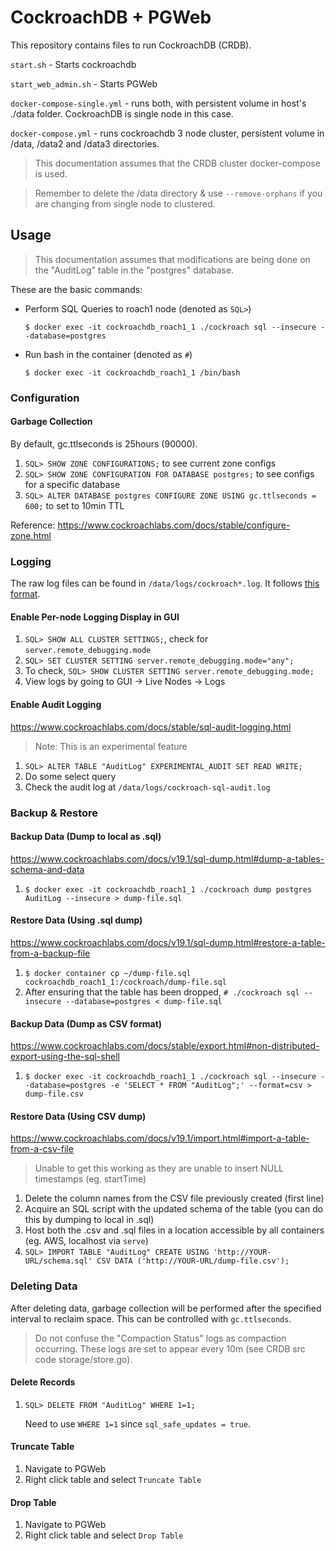 # CockroachDB + PGWeb

This repository contains files to run CockroachDB (CRDB).

`start.sh` - Starts cockroachdb

`start_web_admin.sh` - Starts PGWeb

`docker-compose-single.yml` - runs both, with persistent volume in host's ./data folder. CockroachDB is single node in this case.

`docker-compose.yml` - runs cockroachdb 3 node cluster, persistent volume in /data, /data2
and /data3 directories.

> This documentation assumes that the CRDB cluster docker-compose is used.

> Remember to delete the /data directory & use `--remove-orphans` if you are changing from single node to clustered.

## Usage

> This documentation assumes that modifications are being done on the "AuditLog" table in the "postgres" database.

These are the basic commands:

- Perform SQL Queries to roach1 node (denoted as `SQL>`)

  `$ docker exec -it cockroachdb_roach1_1 ./cockroach sql --insecure --database=postgres`

- Run bash in the container (denoted as `#`)

  `$ docker exec -it cockroachdb_roach1_1 /bin/bash`

### Configuration

#### Garbage Collection

By default, gc.ttlseconds is 25hours (90000).

1. `SQL> SHOW ZONE CONFIGURATIONS;` to see current zone configs
2. `SQL> SHOW ZONE CONFIGURATION FOR DATABASE postgres;` to see configs for a specific database
3. `SQL> ALTER DATABASE postgres CONFIGURE ZONE USING gc.ttlseconds = 600;` to set to 10min TTL

Reference: https://www.cockroachlabs.com/docs/stable/configure-zone.html

### Logging

The raw log files can be found in `/data/logs/cockroach*.log`. It follows [this format](https://www.cockroachlabs.com/docs/stable/debug-and-error-logs.html#write-to-file).

#### Enable Per-node Logging Display in GUI

1. `SQL> SHOW ALL CLUSTER SETTINGS;`, check for `server.remote_debugging.mode`
2. `SQL> SET CLUSTER SETTING server.remote_debugging.mode="any";`
3. To check, `SQL> SHOW CLUSTER SETTING server.remote_debugging.mode;`
4. View logs by going to GUI -> Live Nodes -> Logs

#### Enable Audit Logging

https://www.cockroachlabs.com/docs/stable/sql-audit-logging.html

> Note: This is an experimental feature

1. `SQL> ALTER TABLE "AuditLog" EXPERIMENTAL_AUDIT SET READ WRITE;`
2. Do some select query
3. Check the audit log at `/data/logs/cockroach-sql-audit.log`

### Backup & Restore

#### Backup Data (Dump to local as .sql)

https://www.cockroachlabs.com/docs/v19.1/sql-dump.html#dump-a-tables-schema-and-data

1. `$ docker exec -it cockroachdb_roach1_1 ./cockroach dump postgres AuditLog --insecure > dump-file.sql`

#### Restore Data (Using .sql dump)

https://www.cockroachlabs.com/docs/v19.1/sql-dump.html#restore-a-table-from-a-backup-file

1. `$ docker container cp ~/dump-file.sql cockroachdb_roach1_1:/cockroach/dump-file.sql`
2. After ensuring that the table has been dropped, `# ./cockroach sql --insecure --database=postgres < dump-file.sql`

#### Backup Data (Dump as CSV format)

https://www.cockroachlabs.com/docs/stable/export.html#non-distributed-export-using-the-sql-shell

1. `$ docker exec -it cockroachdb_roach1_1 ./cockroach sql --insecure --database=postgres -e 'SELECT * FROM "AuditLog";' --format=csv > dump-file.csv`

#### Restore Data (Using CSV dump)

https://www.cockroachlabs.com/docs/v19.1/import.html#import-a-table-from-a-csv-file

> Unable to get this working as they are unable to insert NULL timestamps (eg. startTime)

1. Delete the column names from the CSV file previously created (first line)
2. Acquire an SQL script with the updated schema of the table (you can do this by dumping to local in .sql)
3. Host both the .csv and .sql files in a location accessible by all containers (eg. AWS, localhost via `serve`)
4. `SQL> IMPORT TABLE "AuditLog" CREATE USING 'http://YOUR-URL/schema.sql' CSV DATA ('http://YOUR-URL/dump-file.csv');`

### Deleting Data

After deleting data, garbage collection will be performed after the specified interval to reclaim space. This can be controlled with `gc.ttlseconds`.

> Do not confuse the "Compaction Status" logs as compaction occurring. These logs are set to appear every 10m (see CRDB src code storage/store.go).

#### Delete Records

1. `SQL> DELETE FROM "AuditLog" WHERE 1=1;`

   Need to use `WHERE 1=1` since `sql_safe_updates = true`.

#### Truncate Table

1. Navigate to PGWeb
2. Right click table and select `Truncate Table`

#### Drop Table

1. Navigate to PGWeb
2. Right click table and select `Drop Table`
